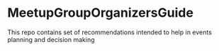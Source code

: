 # MeetupGroupOrganizersGuide
This repo contains set of recommendations intended to help in events planning and decision making
